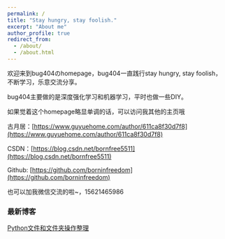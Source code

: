 ```yaml
---
permalink: /
title: "Stay hungry, stay foolish."
excerpt: "About me"
author_profile: true
redirect_from: 
  - /about/
  - /about.html
---
```


欢迎来到bug404のhomepage，bug404一直践行stay hungry, stay foolish，不断学习，乐意交流分享。

bug404主要做的是深度强化学习和机器学习，平时也做一些DIY。

如果觉着这个homepage略显单调的话，可以访问我其他的主页哦

古月居：[https://www.guyuehome.com/author/611ca8f30d7f8](https://www.guyuehome.com/author/611ca8f30d7f8)

CSDN：[https://blog.csdn.net/bornfree5511](https://blog.csdn.net/bornfree5511)

Github: [https://github.com/borninfreedom](https://github.com/borninfreedom)

也可以加我微信交流的啦~，15621465986

### 最新博客
[Python文件和文件夹操作整理](https://borninfreedom.github.io/posts/2021/12/blog-post-2/)